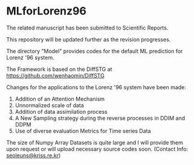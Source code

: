 # MLforLorenz96

The related manuscript has been submitted to Scientific Reports.

This repository will be updated further as the revision progresses.

The directory "Model" provides codes for the default ML prediction for Lorenz '96 system.

The Framework is based on the DiffSTG at https://github.com/wenhaomin/DiffSTG

Changes for the applications to the Lorenz '96 system have been made:

1. Addition of an Attention Mechanism 
2. Unnormalized scale of data
3. Addition of data assimilation process
4. A New Sampling strategy during the reverse processes in DDIM and DDPM 
5. Use of diverse evaluation Metrics for Time series Data

The size of Numpy Array Datasets is quite large and I will provide them upon request or will upload necessary source codes soon. (Contact Info: seoleuns@kriss.re.kr)


